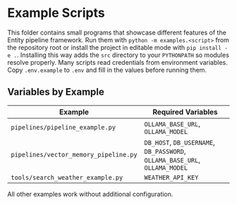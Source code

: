 # Example Scripts

This folder contains small programs that showcase different features of the Entity pipeline framework.
Run them with ``python -m examples.<script>`` from the repository root or install
the project in editable mode with ``pip install -e .``. Installing this way
adds the ``src`` directory to your ``PYTHONPATH`` so modules resolve properly.
Many scripts read credentials from environment variables. Copy `.env.example` to
`.env` and fill in the values before running them.

## Variables by Example

| Example | Required Variables |
|---------|-------------------|
| `pipelines/pipeline_example.py` | `OLLAMA_BASE_URL`, `OLLAMA_MODEL` |
| `pipelines/vector_memory_pipeline.py` | `DB_HOST`, `DB_USERNAME`, `DB_PASSWORD`, `OLLAMA_BASE_URL`, `OLLAMA_MODEL` |
| `tools/search_weather_example.py` | `WEATHER_API_KEY` |

All other examples work without additional configuration.
